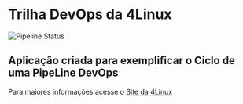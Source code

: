 # Trilha DevOps da 4Linux

<!-- Altere a Flag abaixo com sua URL do seu usuário do Github -->

![Pipeline Status](https://github.com/wescleycarvalho/DevOpsLab-HelloWorld/actions/workflows/pipeline.yml/badge.svg) 


## Aplicação criada para exemplificar o Ciclo de uma PipeLine DevOps


Para maiores informações acesse o [Site da 4Linux](https://www.4linux.com.br/cursos/devops)
